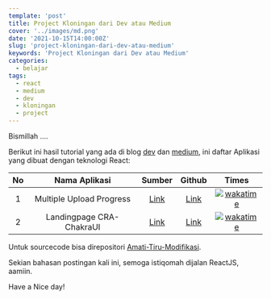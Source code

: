 ```yaml
---
template: 'post'
title: Project Kloningan dari Dev atau Medium
cover: '../images/md.png'
date: '2021-10-15T14:00:00Z'
slug: 'project-kloningan-dari-dev-atau-medium'
keywords: 'Project Kloningan dari Dev atau Medium'
categories:
  - belajar
tags:
  - react
  - medium
  - dev
  - kloningan
  - project
---
```


Bismillah ....

Berikut ini hasil tutorial yang ada di blog [dev](https://dev.to/) dan [medium](https://medium.com/), ini daftar Aplikasi yang dibuat dengan teknologi React:

|  No   |      Nama Aplikasi       |                                                       Sumber                                                       |                              Github                              |                                                                                                                         Times                                                                                                                          |
| :---: | :----------------------: | :----------------------------------------------------------------------------------------------------------------: | :--------------------------------------------------------------: | :-----------------------------------------------------------------------------------------------------------------------------------------------------------------------------------------------------------------------------------------------------: |
|   1   | Multiple Upload Progress | [Link](https://dev.to/devinekadeni/how-to-upload-multiple-file-with-progress-bar-reactjs-redux-and-expressjs-4hb3) | [Link](https://github.com/amati-tiru-modifikasi/upload-progress) | [![wakatime](https://wakatime.com/badge/user/68c213cd-13a4-4383-895c-d9fa85106cb4/project/5562e69f-0c53-4f56-84a6-d3b74ea80a75.svg)](https://wakatime.com/badge/user/68c213cd-13a4-4383-895c-d9fa85106cb4/project/5562e69f-0c53-4f56-84a6-d3b74ea80a75) |
|   2  | Landingpage CRA-ChakraUI | [Link](http://go.topidesta.my.id/chakra-ui-2) | [Link](https://github.com/amati-tiru-modifikasi/landingpagechakraui) | [![wakatime](https://wakatime.com/badge/user/68c213cd-13a4-4383-895c-d9fa85106cb4/project/704b0aae-5b9f-432e-8c6a-2bed8e7c96bc.svg)](https://wakatime.com/badge/user/68c213cd-13a4-4383-895c-d9fa85106cb4/project/704b0aae-5b9f-432e-8c6a-2bed8e7c96bc) |

Untuk sourcecode bisa direpositori [Amati-Tiru-Modifikasi](https://github.com/amati-tiru-modifikasi).

Sekian bahasan postingan kali ini, semoga istiqomah dijalan ReactJS, aamiin.

Have a Nice day!
